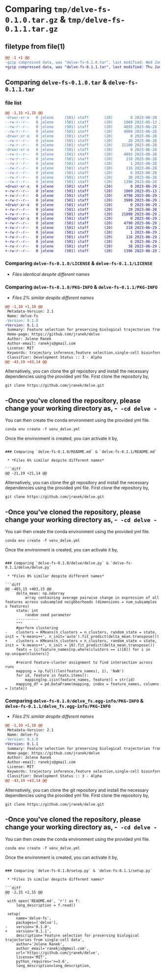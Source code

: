 # Comparing `tmp/delve-fs-0.1.0.tar.gz` & `tmp/delve-fs-0.1.1.tar.gz`

## filetype from file(1)

```diff
@@ -1 +1 @@
-gzip compressed data, was "delve-fs-0.1.0.tar", last modified: Wed Jun 28 19:25:55 2023, max compression
+gzip compressed data, was "delve-fs-0.1.1.tar", last modified: Thu Jun 29 20:15:52 2023, max compression
```

## Comparing `delve-fs-0.1.0.tar` & `delve-fs-0.1.1.tar`

### file list

```diff
@@ -1,15 +1,15 @@
-drwxr-xr-x   0 jolene     (501) staff       (20)        0 2023-06-28 19:25:55.226177 delve-fs-0.1.0/
--rw-r--r--   0 jolene     (501) staff       (20)     1069 2023-05-13 23:13:36.000000 delve-fs-0.1.0/LICENSE
--rw-r--r--   0 jolene     (501) staff       (20)     4893 2023-06-28 19:25:55.226015 delve-fs-0.1.0/PKG-INFO
--rw-r--r--   0 jolene     (501) staff       (20)     4004 2023-06-28 19:14:36.000000 delve-fs-0.1.0/README.md
-drwxr-xr-x   0 jolene     (501) staff       (20)        0 2023-06-28 19:25:55.225136 delve-fs-0.1.0/delve/
--rw-r--r--   0 jolene     (501) staff       (20)       20 2023-06-28 18:44:57.000000 delve-fs-0.1.0/delve/__init__.py
--rw-r--r--   0 jolene     (501) staff       (20)    21100 2023-06-28 19:18:22.000000 delve-fs-0.1.0/delve/delve.py
-drwxr-xr-x   0 jolene     (501) staff       (20)        0 2023-06-28 19:25:55.225819 delve-fs-0.1.0/delve_fs.egg-info/
--rw-r--r--   0 jolene     (501) staff       (20)     4893 2023-06-28 19:25:55.000000 delve-fs-0.1.0/delve_fs.egg-info/PKG-INFO
--rw-r--r--   0 jolene     (501) staff       (20)      218 2023-06-28 19:25:55.000000 delve-fs-0.1.0/delve_fs.egg-info/SOURCES.txt
--rw-r--r--   0 jolene     (501) staff       (20)        1 2023-06-28 19:25:55.000000 delve-fs-0.1.0/delve_fs.egg-info/dependency_links.txt
--rw-r--r--   0 jolene     (501) staff       (20)      116 2023-06-28 19:25:55.000000 delve-fs-0.1.0/delve_fs.egg-info/requires.txt
--rw-r--r--   0 jolene     (501) staff       (20)        6 2023-06-28 19:25:55.000000 delve-fs-0.1.0/delve_fs.egg-info/top_level.txt
--rw-r--r--   0 jolene     (501) staff       (20)       38 2023-06-28 19:25:55.226250 delve-fs-0.1.0/setup.cfg
--rw-r--r--   0 jolene     (501) staff       (20)     1396 2023-06-28 19:22:58.000000 delve-fs-0.1.0/setup.py
+drwxr-xr-x   0 jolene     (501) staff       (20)        0 2023-06-29 20:15:52.568379 delve-fs-0.1.1/
+-rw-r--r--   0 jolene     (501) staff       (20)     1069 2023-05-13 23:13:36.000000 delve-fs-0.1.1/LICENSE
+-rw-r--r--   0 jolene     (501) staff       (20)     4798 2023-06-29 20:15:52.568244 delve-fs-0.1.1/PKG-INFO
+-rw-r--r--   0 jolene     (501) staff       (20)     3909 2023-06-29 20:00:24.000000 delve-fs-0.1.1/README.md
+drwxr-xr-x   0 jolene     (501) staff       (20)        0 2023-06-29 20:15:52.567153 delve-fs-0.1.1/delve/
+-rw-r--r--   0 jolene     (501) staff       (20)       20 2023-06-28 18:44:57.000000 delve-fs-0.1.1/delve/__init__.py
+-rw-r--r--   0 jolene     (501) staff       (20)    21098 2023-06-29 20:01:23.000000 delve-fs-0.1.1/delve/delve.py
+drwxr-xr-x   0 jolene     (501) staff       (20)        0 2023-06-29 20:15:52.568059 delve-fs-0.1.1/delve_fs.egg-info/
+-rw-r--r--   0 jolene     (501) staff       (20)     4798 2023-06-29 20:15:52.000000 delve-fs-0.1.1/delve_fs.egg-info/PKG-INFO
+-rw-r--r--   0 jolene     (501) staff       (20)      218 2023-06-29 20:15:52.000000 delve-fs-0.1.1/delve_fs.egg-info/SOURCES.txt
+-rw-r--r--   0 jolene     (501) staff       (20)        1 2023-06-29 20:15:52.000000 delve-fs-0.1.1/delve_fs.egg-info/dependency_links.txt
+-rw-r--r--   0 jolene     (501) staff       (20)      116 2023-06-29 20:15:52.000000 delve-fs-0.1.1/delve_fs.egg-info/requires.txt
+-rw-r--r--   0 jolene     (501) staff       (20)        6 2023-06-29 20:15:52.000000 delve-fs-0.1.1/delve_fs.egg-info/top_level.txt
+-rw-r--r--   0 jolene     (501) staff       (20)       38 2023-06-29 20:15:52.568432 delve-fs-0.1.1/setup.cfg
+-rw-r--r--   0 jolene     (501) staff       (20)     1396 2023-06-29 20:15:19.000000 delve-fs-0.1.1/setup.py
```

### Comparing `delve-fs-0.1.0/LICENSE` & `delve-fs-0.1.1/LICENSE`

 * *Files identical despite different names*

### Comparing `delve-fs-0.1.0/PKG-INFO` & `delve-fs-0.1.1/PKG-INFO`

 * *Files 2% similar despite different names*

```diff
@@ -1,10 +1,10 @@
 Metadata-Version: 2.1
 Name: delve-fs
-Version: 0.1.0
+Version: 0.1.1
 Summary: Feature selection for preserving biological trajectories from single-cell data
 Home-page: https://github.com/jranek/delve
 Author: Jolene Ranek
 Author-email: ranekjs@gmail.com
 License: MIT
 Keywords: trajectory inference,feature selection,single-cell bioinformatics,computational biology
 Classifier: Development Status :: 3 - Alpha
@@ -43,19 +43,14 @@
 ```
 
 Alternatively, you can clone the git repository and install the necessary dependencies using the provided yml file. First clone the repository by, 
 ```
 git clone https://github.com/jranek/delve.git
 ```
 
-Once you've cloned the repository, please change your working directory as, 
-```
-cd delve
-```
-
 You can then create the conda environment using the provided yml file. 
 
 ```
 conda env create -f venv_delve.yml
 ```
 
 Once the environment is created, you can activate it by,
```

### Comparing `delve-fs-0.1.0/README.md` & `delve-fs-0.1.1/README.md`

 * *Files 6% similar despite different names*

```diff
@@ -21,19 +21,14 @@
 ```
 
 Alternatively, you can clone the git repository and install the necessary dependencies using the provided yml file. First clone the repository by, 
 ```
 git clone https://github.com/jranek/delve.git
 ```
 
-Once you've cloned the repository, please change your working directory as, 
-```
-cd delve
-```
-
 You can then create the conda environment using the provided yml file. 
 
 ```
 conda env create -f venv_delve.yml
 ```
 
 Once the environment is created, you can activate it by,
```

### Comparing `delve-fs-0.1.0/delve/delve.py` & `delve-fs-0.1.1/delve/delve.py`

 * *Files 0% similar despite different names*

```diff
@@ -403,15 +403,15 @@
     delta_mean: np.ndarray
         array containing average pairwise change in expression of all features across subsampled neighborhoods (dimensions = num_subsamples x features)
     state: int
         random seed parameter
     ----------
     """     
     #perform clustering     
-    clusters = KMeans(n_clusters = n_clusters, random_state = state, init = 'k-means++', n_init='auto').fit_predict(delta_mean.transpose())
+    clusters = KMeans(n_clusters = n_clusters, random_state = state, init = 'k-means++', n_init = 10).fit_predict(delta_mean.transpose())
     feats = {i:feature_names[np.where(clusters == i)[0]] for i in np.unique(clusters)}
 
     #record feature-cluster assignment to find intersection across runs
     mapping = np.full((len(feature_names), 1), 'NaN')
     for id, feature in feats.items():
         mapping[np.isin(feature_names, feature)] = str(id)  
     mapping_df = pd.DataFrame(mapping, index = feature_names, columns = [state])
```

### Comparing `delve-fs-0.1.0/delve_fs.egg-info/PKG-INFO` & `delve-fs-0.1.1/delve_fs.egg-info/PKG-INFO`

 * *Files 2% similar despite different names*

```diff
@@ -1,10 +1,10 @@
 Metadata-Version: 2.1
 Name: delve-fs
-Version: 0.1.0
+Version: 0.1.1
 Summary: Feature selection for preserving biological trajectories from single-cell data
 Home-page: https://github.com/jranek/delve
 Author: Jolene Ranek
 Author-email: ranekjs@gmail.com
 License: MIT
 Keywords: trajectory inference,feature selection,single-cell bioinformatics,computational biology
 Classifier: Development Status :: 3 - Alpha
@@ -43,19 +43,14 @@
 ```
 
 Alternatively, you can clone the git repository and install the necessary dependencies using the provided yml file. First clone the repository by, 
 ```
 git clone https://github.com/jranek/delve.git
 ```
 
-Once you've cloned the repository, please change your working directory as, 
-```
-cd delve
-```
-
 You can then create the conda environment using the provided yml file. 
 
 ```
 conda env create -f venv_delve.yml
 ```
 
 Once the environment is created, you can activate it by,
```

### Comparing `delve-fs-0.1.0/setup.py` & `delve-fs-0.1.1/setup.py`

 * *Files 1% similar despite different names*

```diff
@@ -2,15 +2,15 @@
 
 with open('README.md', 'r') as f:
     long_description = f.read()
 
 setup(
     name='delve-fs',
     packages=['delve'],
-    version='0.1.0',
+    version='0.1.1',
     description='Feature selection for preserving biological trajectories from single-cell data',
     author='Jolene Ranek',
     author_email='ranekjs@gmail.com',
     url='https://github.com/jranek/delve',
     license='MIT',
     python_requires='>=3.6',
     long_description=long_description,
```


